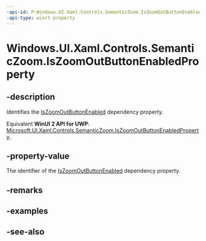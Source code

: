```yaml
---
-api-id: P:Windows.UI.Xaml.Controls.SemanticZoom.IsZoomOutButtonEnabledProperty
-api-type: winrt property
---
```


<!-- Property syntax
public Windows.UI.Xaml.DependencyProperty IsZoomOutButtonEnabledProperty { get; }
-->

# Windows.UI.Xaml.Controls.SemanticZoom.IsZoomOutButtonEnabledProperty

## -description
Identifies the [IsZoomOutButtonEnabled](semanticzoom_iszoomoutbuttonenabled.md) dependency property.

Equivalent **WinUI 2 API for UWP**: [Microsoft.UI.Xaml.Controls.SemanticZoom.IsZoomOutButtonEnabledProperty](/windows/winui/api/microsoft.ui.xaml.controls.semanticzoom.iszoomoutbuttonenabledproperty).

## -property-value
The identifier of the [IsZoomOutButtonEnabled](semanticzoom_iszoomoutbuttonenabled.md) dependency property.

## -remarks

## -examples

## -see-also
